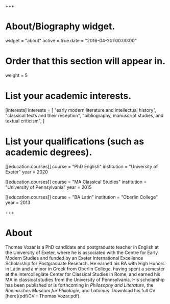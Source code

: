 +++
# About/Biography widget.
widget = "about"
active = true
date = "2016-04-20T00:00:00"

# Order that this section will appear in.
weight = 5

# List your academic interests.
[interests]
  interests = [
    "early modern literature and intellectual history",
    "classical texts and their reception",
    "bibliography, manuscript studies, and textual criticism",
  ]

# List your qualifications (such as academic degrees).
[[education.courses]]
  course = "PhD English"
  institution = "University of Exeter"
  year = 2020

[[education.courses]]
  course = "MA Classical Studies"
  institution = "University of Pennsylvania"
  year = 2015

[[education.courses]]
  course = "BA Latin"
  institution = "Oberlin College"
  year = 2013
 
+++

# About

Thomas Vozar is a PhD candidate and postgraduate teacher in English at the University of Exeter, where he is associated with the Centre for Early Modern Studies and funded by an Exeter International Excellence Scholarship for Postgraduate Research. He earned his BA with High Honors in Latin and a minor in Greek from Oberlin College, having spent a semester at the Intercollegiate Center for Classical Studies in Rome, and earned his MA in classical studies from the University of Pennsylvania. His scholarship has been published or is forthcoming in *Philosophy and Literature*, the *Rheinisches Museum für Philologie*, and *Latomus*. Download his full CV [here](pdf/CV - Thomas Vozar.pdf).
